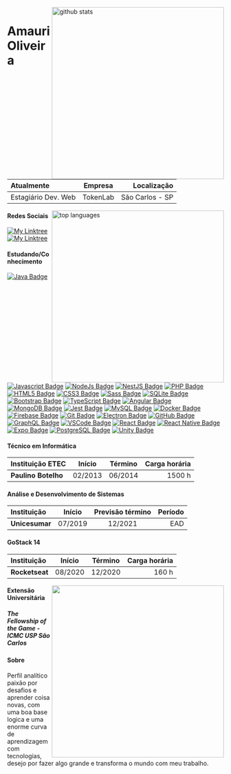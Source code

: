 <img align="right" width="400" src="https://github-readme-stats.vercel.app/api?username=amaurioliveiratokenlab&show_icons=true&theme=dark&count_private=true" alt="github stats" />

# Amauri Oliveira

| Atualmente          | Empresa  |     Localização |
| :------------------ | :------: | --------------: |
| Estagiário Dev. Web | TokenLab | São Carlos - SP |

<img align="right" width="400" src="https://github-readme-stats.vercel.app/api/top-langs/?username=amaurioliveiratokenlab&theme=dark" alt="top languages"/>

#### Redes Sociais

[![My Linktree](https://img.shields.io/badge/-LinkTree-39E09B?style=for-the-badge&logo=linktree&logoColor=white&link=https://linktr.ee/amauri_oliveira)](https://linktr.ee/amauri_oliveira)
[![My Linktree](https://img.shields.io/badge/-OtherGitHub-181717?style=for-the-badge&logo=github&logoColor=white&link=https://github.com/AmauriOliveira)](https://github.com/AmauriOliveira)

#### Estudando/Conhecimento

[![Java Badge](https://img.shields.io/badge/-Java-007396?style=flat-square&logo=java)](#)
[![Javascript Badge](https://img.shields.io/badge/-JavaScript-black?style=flat-square&logo=javascript)](#)
[![NodeJs Badge](https://img.shields.io/badge/-Nodejs-339933?style=flat-square&logo=Node.js&logoColor=white)](#)
[![NestJS Badge](https://img.shields.io/badge/-NestJS-E0234E?style=flat-square&logo=nestjs&logoColor=white)](#)
[![PHP Badge](https://img.shields.io/badge/-PHP-777BB4?style=flat-square&logo=php&logoColor=white)](#)
[![HTML5 Badge](https://img.shields.io/badge/-HTML5-E34F26?style=flat-square&logo=html5&logoColor=white)](#)
[![CSS3 Badge](https://img.shields.io/badge/-CSS3-1572B6?style=flat-square&logo=css3)](#)
[![Sass Badge](https://img.shields.io/badge/-Sass-CC6699?style=flat-square&logo=sass&logoColor=white)](#)
[![SQLite Badge](https://img.shields.io/badge/-SQLite-003B57?style=flat-square&logo=sqlite&logoColor=white)](#)
[![Bootstrap Badge](https://img.shields.io/badge/-Bootstrap-563D7C?style=flat-square&logo=bootstrap)](#)
[![TypeScript Badge](https://img.shields.io/badge/-TypeScript-007ACC?style=flat-square&logo=typescript&logoColor=white)](#)
[![Angular Badge](https://img.shields.io/badge/-Angular-DD0031?style=flat-square&logo=angular)](#)
[![MongoDB Badge](https://img.shields.io/badge/-MongoDB-black?style=flat-square&logo=mongodb)](#)
[![Jest Badge](https://img.shields.io/badge/-Jest-C21325?style=flat-square&logo=jest&logoColor=white)](#)
[![MySQL Badge](https://img.shields.io/badge/-MySQL-4479A1?style=flat-square&logo=mysql&logoColor=white)](#)
[![Docker Badge](https://img.shields.io/badge/-Docker-2496ED?style=flat-square&logo=docker&logoColor=white)](#)
[![Firebase Badge](https://img.shields.io/badge/Firebase-FFCA28?style=flat-square&logo=firebase&logoColor=white)](#)
[![Git Badge](https://img.shields.io/badge/-Git-black?style=flat-square&logo=git)](#)
[![Electron Badge](https://img.shields.io/badge/-Electron-47848F?style=flat-square&logo=electron&logoColor=white)](#)
[![GitHub Badge](https://img.shields.io/badge/-GitHub-181717?style=flat-square&logo=github)](#)
[![GraphQL Badge](https://img.shields.io/badge/-GraphQL-E10098?style=flat-square&logo=GraphQL&logoColor=white)](#)
[![VSCode Badge](https://img.shields.io/badge/-VSCode-007ACC?style=flat-square&logo=visual-studio-code&logoColor=white)](#)
[![React Badge](https://img.shields.io/badge/-React-282c33?style=flat&logo=react&logoColor=61DAFB)](#)
[![React Native Badge](https://img.shields.io/badge/-React_Native-silver?&style=flat&logo=react&logoColor=61DAFB)](#)
[![Expo Badge](https://img.shields.io/badge/-Expo-4C35E3?&style=flat&logo=expo&logoColor=white)](#)
[![PostgreSQL Badge](https://img.shields.io/badge/-PostgreSQL-336791?style=flat-square&logo=postgresql&logoColor=white)](#)
[![Unity Badge](https://img.shields.io/badge/-Unity-000000?style=flat-square&logo=unity&logoColor=white)](#)

#### Técnico em Informática

| Instituição ETEC    | Início  | Término | Carga horária |
| :------------------ | :-----: | :-----: | ------------: |
| **Paulino Botelho** | 02/2013 | 06/2014 |        1500 h |

#### Análise e Desenvolvimento de Sistemas

| Instituição    | Início  | Previsão término | Período |
| :------------- | :-----: | :--------------: | ------: |
| **Unicesumar** | 07/2019 |     12/2021      |     EAD |

#### GoStack 14

| Instituição    | Início  | Término | Carga horária |
| :------------- | :-----: | :-----: | ------------: |
| **Rocketseat** | 08/2020 | 12/2020 |         160 h |

  <img align="right" width="400" src="https://i2.wp.com/allhtaccess.info/wp-content/uploads/2018/03/programming.gif?fit=1281%2C716&ssl=1" />

#### Extensão Universitária

##### **The Fellowship of the Game - ICMC USP São Carlos**

#### Sobre

Perfil analítico paixão por desafios e aprender coisa novas, com uma boa base logica e uma enorme curva de aprendizagem com tecnologias, desejo por fazer algo grande e transforma o mundo com meu trabalho.
